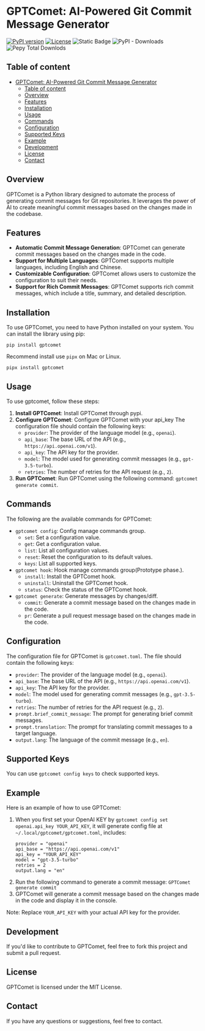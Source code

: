 # GPTComet: AI-Powered Git Commit Message Generator

[![PyPI version](https://img.shields.io/pypi/v/gptcomet?style=for-the-badge)](https://pypi.org/project/gptcomet/) 
[![License](https://img.shields.io/github/license/belingud/gptcomet.svg?style=for-the-badge)](https://opensource.org/licenses/MIT) 
![Static Badge](https://img.shields.io/badge/language-Python-%233572A5?style=for-the-badge) 
![PyPI - Downloads](https://img.shields.io/pypi/dm/gptcomet?logo=pypi&style=for-the-badge)
![Pepy Total Downlods](https://img.shields.io/pepy/dt/gptcomet?style=for-the-badge&logo=python)

## Table of content

<!-- TOC -->
* [GPTComet: AI-Powered Git Commit Message Generator](#gptcomet-ai-powered-git-commit-message-generator)
  * [Table of content](#table-of-content)
  * [Overview](#overview)
  * [Features](#features)
  * [Installation](#installation)
  * [Usage](#usage)
  * [Commands](#commands)
  * [Configuration](#configuration)
  * [Supported Keys](#supported-keys)
  * [Example](#example)
  * [Development](#development)
  * [License](#license)
  * [Contact](#contact)
<!-- TOC -->

## Overview

GPTComet is a Python library designed to automate the process of generating commit messages for Git repositories.
It leverages the power of AI to create meaningful commit messages based on the changes made in the codebase.

## Features

*   **Automatic Commit Message Generation**: GPTComet can generate commit messages based on the changes made in the code.
*   **Support for Multiple Languages**: GPTComet supports multiple languages, including English and Chinese.
*   **Customizable Configuration**: GPTComet allows users to customize the configuration to suit their needs.
*   **Support for Rich Commit Messages**: GPTComet supports rich commit messages, which include a title, summary, and detailed description.

## Installation

To use GPTComet, you need to have Python installed on your system. You can install the library using pip:

```shell
pip install gptcomet
```

Recommend install use `pipx` on Mac or Linux.

```shell
pipx install gptcomet
```


## Usage

To use gptcomet, follow these steps:

1.  **Install GPTComet**: Install GPTComet through pypi.
2.  **Configure GPTComet**: Configure GPTComet with your api_key The configuration file should contain the following keys:
    *   `provider`: The provider of the language model (e.g., `openai`).
    *   `api_base`: The base URL of the API (e.g., `https://api.openai.com/v1`).
    *   `api_key`: The API key for the provider.
    *   `model`: The model used for generating commit messages (e.g., `gpt-3.5-turbo`).
    *   `retries`: The number of retries for the API request (e.g., `2`).
3.  **Run GPTComet**: Run GPTComet using the following command: `gptcomet generate commit`.

## Commands

The following are the available commands for GPTComet:

* `gptcomet config`: Config manage commands group.
  * `set`: Set a configuration value.
  * `get`: Get a configuration value.
  * `list`: List all configuration values.
  * `reset`: Reset the configuration to its default values.
  * `keys`: List all supported keys.
* `gptcomet hook`: Hook manage commands group(Prototype phase.).
  * `install`: Install the GPTComet hook.
  * `uninstall`: Uninstall the GPTComet hook.
  * `status`: Check the status of the GPTComet hook.
* `gptcomet generate`: Generate messages by changes/diff.
  * `commit`: Generate a commit message based on the changes made in the code.
  * `pr`: Generate a pull request message based on the changes made in the code.


## Configuration

The configuration file for GPTComet is `gptcomet.toml`. The file should contain the following keys:

*   `provider`: The provider of the language model (e.g., `openai`).
*   `api_base`: The base URL of the API (e.g., `https://api.openai.com/v1`).
*   `api_key`: The API key for the provider.
*   `model`: The model used for generating commit messages (e.g., `gpt-3.5-turbo`).
*   `retries`: The number of retries for the API request (e.g., `2`).
*   `prompt.brief_commit_message`: The prompt for generating brief commit messages.
*   `prompt.translation`: The prompt for translating commit messages to a target language.
*   `output.lang`: The language of the commit message (e.g., `en`).


## Supported Keys

You can use `gptcomet config keys` to check supported keys.

## Example

Here is an example of how to use GPTComet:

1.  When you first set your OpenAI KEY by `gptcomet config set openai.api_key YOUR_API_KEY`, it will generate config file at `~/.local/gptcomet/gptcomet.toml`, includes:
    ```
    provider = "openai"
    api_base = "https://api.openai.com/v1"
    api_key = "YOUR_API_KEY"
    model = "gpt-3.5-turbo"
    retries = 2
    output.lang = "en"
    ```
2.  Run the following command to generate a commit message: `GPTComet generate commit`
3.  GPTComet will generate a commit message based on the changes made in the code and display it in the console.

Note: Replace `YOUR_API_KEY` with your actual API key for the provider.


## Development

If you'd like to contribute to GPTComet, feel free to fork this project and submit a pull request.

## License

GPTComet is licensed under the MIT License.

## Contact

If you have any questions or suggestions, feel free to contact.
